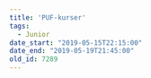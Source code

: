 ```yaml
---
title: 'PUF-kurser'
tags:
  - Junior
date_start: "2019-05-15T22:15:00"
date_end: "2019-05-19T21:45:00"
old_id: 7289
---
```

